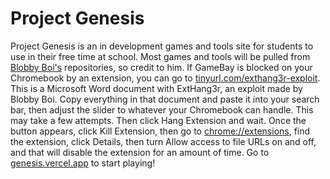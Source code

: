 # Project Genesis

Project Genesis is an in development games and tools site for students to use in their free time at school. Most games and tools will be pulled from [Blobby Boi's](https://github.com/Blobby-Boi) repositories, so credit to him. If GameBay is blocked on your Chromebook by an extension, you can go to [tinyurl.com/exthang3r-exploit](https://www.tinyurl.com/exthang3r-exploit). This is a Microsoft Word document with ExtHang3r, an exploit made by Blobby Boi. Copy everything in that document and paste it into your search bar, then adjust the slider to whatever your Chromebook can handle. This may take a few attempts. Then click Hang Extension and wait. Once the button appears, click Kill Extension, then go to [chrome://extensions](chrome://extensions), find the extension, click Details, then turn Allow access to file URLs on and off, and that will disable the extension for an amount of time. Go to [genesis.vercel.app](https://genesis.vercel.app) to start playing!
